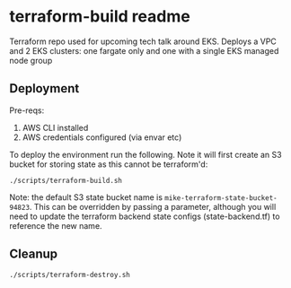 # terraform-build readme

Terraform repo used for upcoming tech talk around EKS. Deploys a VPC and 2 EKS clusters: one fargate only and one with a single EKS managed node group

## Deployment

Pre-reqs:
1) AWS CLI installed
2) AWS credentials configured (via envar etc)

To deploy the environment run the following. Note it will first create an S3 bucket for storing state as this cannot be terraform'd: 
```
./scripts/terraform-build.sh
```
Note: the default S3 state bucket name is `mike-terraform-state-bucket-94823`. This can be overridden by passing a parameter, although you will need to update the terraform backend state configs (state-backend.tf) to reference the new name. 

## Cleanup
```
./scripts/terraform-destroy.sh
```